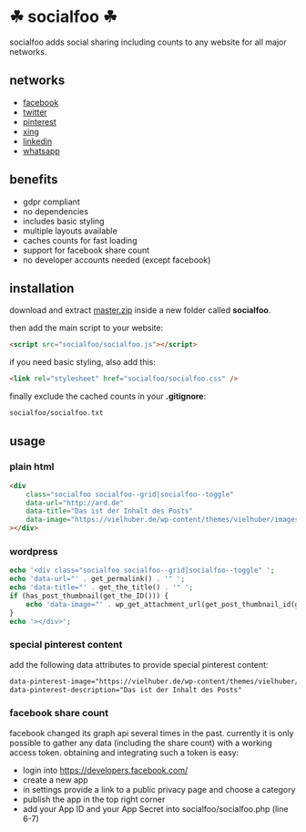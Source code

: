 # ☘ socialfoo ☘

socialfoo adds social sharing including counts to any website for all major networks.

## networks

-   [facebook](https://www.facebook.com/)
-   [twitter](https://www.twitter.com/)
-   [pinterest](https://www.pinterest.com/)
-   [xing](https://www.xing.com/)
-   [linkedin](https://www.linkedin.com/)
-   [whatsapp](https://www.whatsapp.com/)

## benefits

-   gdpr compliant
-   no dependencies
-   includes basic styling
-   multiple layouts available
-   caches counts for fast loading
-   support for facebook share count
-   no developer accounts needed (except facebook)

## installation

download and extract [master.zip](https://github.com/vielhuber/socialfoo/archive/master.zip) inside a new folder called **socialfoo**.

then add the main script to your website:

```html
<script src="socialfoo/socialfoo.js"></script>
```

if you need basic styling, also add this:

```html
<link rel="stylesheet" href="socialfoo/socialfoo.css" />
```

finally exclude the cached counts in your **.gitignore**:

```
socialfoo/socialfoo.txt
```

## usage

### plain html

```html
<div
    class="socialfoo socialfoo--grid|socialfoo--toggle"
    data-url="http://ard.de"
    data-title="Das ist der Inhalt des Posts"
    data-image="https://vielhuber.de/wp-content/themes/vielhuber/images/about.jpg"
></div>
```

### wordpress

```php
echo '<div class="socialfoo socialfoo--grid|socialfoo--toggle" ';
echo 'data-url="' . get_permalink() . '" ';
echo 'data-title="' . get_the_title() . '" ';
if (has_post_thumbnail(get_the_ID())) {
    echo 'data-image="' . wp_get_attachment_url(get_post_thumbnail_id(get_the_ID())) . '" ';
}
echo '></div>';
```

### special pinterest content

add the following data attributes to provide special pinterest content:

```html
data-pinterest-image="https://vielhuber.de/wp-content/themes/vielhuber/images/about.jpg"
data-pinterest-description="Das ist der Inhalt des Posts"
```

### facebook share count

facebook changed its graph api several times in the past.
currently it is only possible to gather any data (including the share count)
with a working access token. obtaining and integrating such a token is easy:

-   login into https://developers.facebook.com/
-   create a new app
-   in settings provide a link to a public privacy page and choose a category
-   publish the app in the top right corner
-   add your App ID and your App Secret into socialfoo/socialfoo.php (line 6-7)
